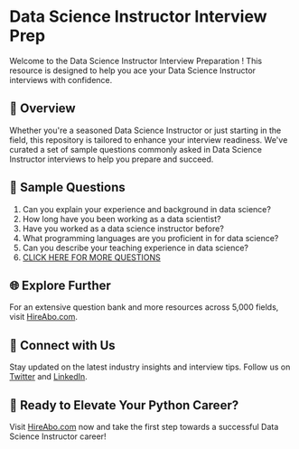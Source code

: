 # Data Science Instructor Interview Prep

Welcome to the Data Science Instructor Interview Preparation ! This resource is designed to help you ace your Data Science Instructor interviews with confidence.

## 🚀 Overview

Whether you're a seasoned Data Science Instructor or just starting in the field, this repository is tailored to enhance your interview readiness. We've curated a set of sample questions commonly asked in Data Science Instructor interviews to help you prepare and succeed.

## 📝 Sample Questions

1. Can you explain your experience and background in data science?
2. How long have you been working as a data scientist?
3. Have you worked as a data science instructor before?
4. What programming languages are you proficient in for data science?
5. Can you describe your teaching experience in data science?
6. [CLICK HERE FOR MORE QUESTIONS](https://hireabo.com/job/0_3_15/Data%20Science%20Instructor)

## 🌐 Explore Further

For an extensive question bank and more resources across 5,000 fields, visit [HireAbo.com](https://www.hireabo.com).

## 📱 Connect with Us

Stay updated on the latest industry insights and interview tips. Follow us on [Twitter](https://twitter.com/hireabo) and [LinkedIn](https://www.linkedin.com/in/hire-abo-3609972a8/).

## 🚀 Ready to Elevate Your Python Career?

Visit [HireAbo.com](https://www.hireabo.com) now and take the first step towards a successful Data Science Instructor career!